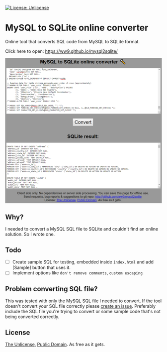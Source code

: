 [![License: Unlicense](https://img.shields.io/badge/license-Unlicense-blue.svg)](http://unlicense.org/)

# MySQL to SQLite online converter

Online tool that converts SQL code from MySQL to SQLite format.

Click here to open: https://ww9.github.io/mysql2sqlite/

[![Screenshot](/screenshot.png)](https://ww9.github.io/mysql2sqlite/)

## Why?

I needed to convert a MySQL SQL file to SQLite and couldn't find an online solution. So I wrote one.

## Todo

- [ ] Create sample SQL for testing, embedded inside `index.html` and add [Sample] button that uses it.
- [ ] Implement options like `don't remove comments`,  `custom escaping`

## Problem converting SQL file?

This was tested with only the MySQL SQL file I needed to convert. If the tool doesn't convert your SQL file correctly please [create an issue](https://github.com/ww9/mysql2sqlite/issues). Preferably include the SQL file you're trying to convert or some sample code that's not being converted correctly.

## License

[The Unlicense](http://unlicense.org/), [Public Domain](https://gist.github.com/ww9/4c4481fb7b55186960a34266078c88b1). As free as it gets.